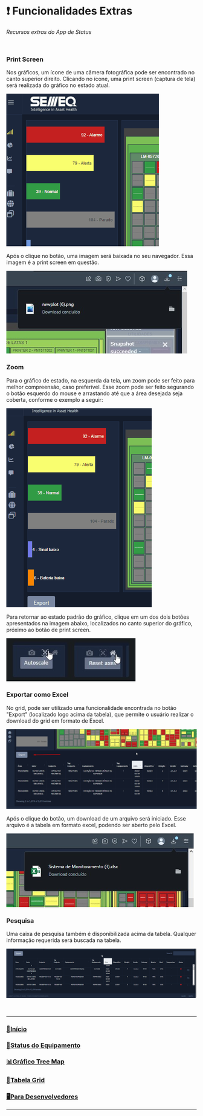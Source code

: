 ❗ Funcionalidades Extras
===
*Recursos extras do App de Status*

<br>

### Print Screen

Nos gráficos, um ícone de uma câmera fotográfica pode ser encontrado no canto superior direito. Clicando no ícone, uma print screen (captura de tela) será realizada do gráfico no estado atual.

![](/imgs/gifs/png-print.gif "Clicando no ícone e baixando a imagem.")

Após o clique no botão, uma imagem será baixada no seu navegador. Essa imagem é a print screen em questão.

![](/imgs/img-download.jpg "Exemplo de print screen baixada.")

### Zoom

Para o gráfico de estado, na esquerda da tela, um zoom pode ser feito para melhor compreensão, caso preferível. Esse zoom pode ser feito segurando o botão esquerdo do mouse e arrastando até que a área desejada seja coberta, conforme o exemplo a seguir:

![](/imgs/gifs/zoom-status.gif "Zoom sendo aplicado.")

Para retornar ao estado padrão do gráfico, clique em um dos dois botões apresentados na imagem abaixo, localizados no canto superior do gráfico, próximo ao botão de print screen.

![](/imgs/scale.jpg "Ícones para redimensionar")

### Exportar como Excel

No grid, pode ser utilizado uma funcionalidade encontrada no botão "Export" (localizado logo acima da tabela), que permite o usuário realizar o download do grid em formato de Excel.

![](/imgs/botao-export.jpg "Botão Export sendo apontado por uma seta.")

Após o clique do botão, um download de um arquivo será iniciado. Esse arquivo é a tabela em formato excel, podendo ser aberto pelo Excel.

![](/imgs/excel.jpg "Arquivo .xlsx (excel) baixado.")

### Pesquisa

Uma caixa de pesquisa também é disponibilizada acima da tabela. Qualquer informação requerida será buscada na tabela.

![](/imgs/gifs/search-table.gif "Pesquisando uma Tag específica.")

<br>

---

### [👋Início](README.md)

### [🔨Status do Equipamento](status_equipamento.md)

### [📊Gráfico Tree Map](grafico_treemap.md)

### [📅Tabela Grid](tabela_grid.md)

### [🖥️Para Desenvolvedores](for_devs.md)

---
